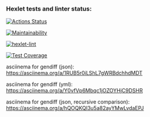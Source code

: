 ### Hexlet tests and linter status:
[![Actions Status](https://github.com/AlexanderIzmailov/python-project-lvl2/workflows/hexlet-check/badge.svg)](https://github.com/AlexanderIzmailov/python-project-lvl2/actions)

[![Maintainability](https://api.codeclimate.com/v1/badges/d3d1e5a44025dd40e4bf/maintainability)](https://codeclimate.com/github/AlexanderIzmailov/python-project-lvl2/maintainability)

[![hexlet-lint](https://github.com/AlexanderIzmailov/python-project-lvl2/workflows/hexlet-lint/badge.svg)](https://github.com/AlexanderIzmailov/python-project-lvl2/actions/workflows/hexlet-lint.yml)

[![Test Coverage](https://api.codeclimate.com/v1/badges/d3d1e5a44025dd40e4bf/test_coverage)](https://codeclimate.com/github/AlexanderIzmailov/python-project-lvl2/test_coverage)

asciinema for gendiff (json): https://asciinema.org/a/1RUB5r0iLShL7gWRBdchhdMDT

asciinema for gendiff (yml): https://asciinema.org/a/Y0vfVp6Mbqc1jOZOYHjC9DSHR

asciinema for gendiff (json, recursive comparison): https://asciinema.org/a/hQOQKQI3u5a82ayYMwLvdaEPJ